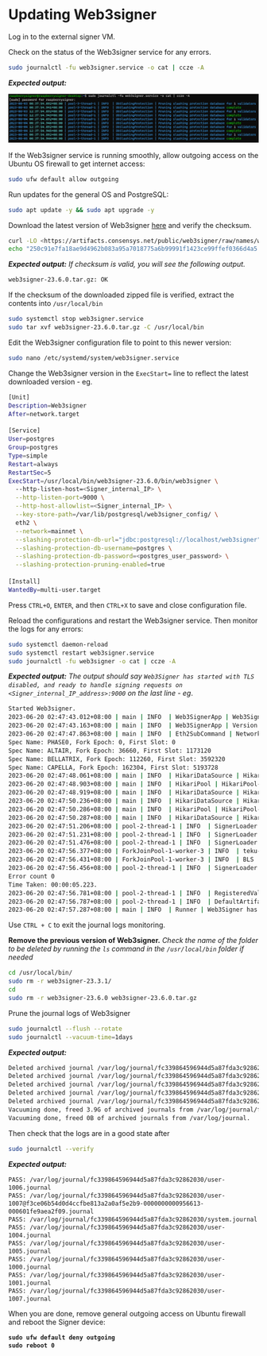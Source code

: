 # Updating Web3signer

Log in to the external signer VM.

Check on the status of the Web3signer service for any errors.

```bash
sudo journalctl -fu web3signer.service -o cat | ccze -A
```

_**Expected output:**_

![Untitled](../../.gitbook/assets/Untitled.png)

If the Web3signer service is running smoothly, allow outgoing access on the Ubuntu OS firewall to get internet access:

```bash
sudo ufw default allow outgoing
```

Run updates for the general OS and PostgreSQL:

```bash
sudo apt update -y && sudo apt upgrade -y
```

Download the latest version of Web3signer [here](https://github.com/ConsenSys/web3signer/releases) and verify the checksum.

```bash
curl -LO <https://artifacts.consensys.net/public/web3signer/raw/names/web3signer.tar.gz/versions/23.6.0/web3signer-23.6.0.tar.gz>
echo "250c91e7fa18ae9d4962b083a95a7018775a6b99991f1423ce99ffef0366d4a5 web3signer-23.6.0.tar.gz" | sha256sum --check
```

_**Expected output:** If checksum is valid, you will see the following output._

```bash
web3signer-23.6.0.tar.gz: OK
```

If the checksum of the downloaded zipped file is verified, extract the contents into `/usr/local/bin`

```bash
sudo systemctl stop web3signer.service
sudo tar xvf web3signer-23.6.0.tar.gz -C /usr/local/bin
```

Edit the Web3signer configuration file to point to this newer version:

```bash
sudo nano /etc/systemd/system/web3signer.service
```

Change the Web3signer version in the `ExecStart=` line to reflect the latest downloaded version - eg.

```bash
[Unit]
Description=Web3signer
After=network.target

[Service]
User=postgres
Group=postgres
Type=simple
Restart=always
RestartSec=5
ExecStart=/usr/local/bin/web3signer-23.6.0/bin/web3signer \
  --http-listen-host=<Signer_internal_IP> \
  --http-listen-port=9000 \
  --http-host-allowlist=<Signer_internal_IP> \
  --key-store-path=/var/lib/postgresql/web3signer_config/ \
  eth2 \
  --network=mainnet \
  --slashing-protection-db-url="jdbc:postgresql://localhost/web3signer" \
  --slashing-protection-db-username=postgres \
  --slashing-protection-db-password=<postgres_user_password> \
  --slashing-protection-pruning-enabled=true
  
[Install]
WantedBy=multi-user.target
```

Press `CTRL+O`, `ENTER`, and then `CTRL+X` to save and close configuration file.

Reload the configurations and restart the Web3signer service. Then monitor the logs for any errors:

```bash
sudo systemctl daemon-reload
sudo systemctl restart web3signer.service
sudo journalctl -fu web3signer -o cat | ccze -A
```

_**Expected output:** The output should say `Web3Signer has started with TLS disabled, and ready to handle signing requests on <Signer_internal_IP_address>:9000` on the last line - eg_.

```bash
Started Web3signer.
2023-06-20 02:47:43.012+08:00 | main | INFO  | Web3SignerApp | Web3Signer has started with args --http-listen-host=10.0.0.10,--http-listen-port=9000,--http-host-allowlist=10.0.0.10,--key-store-path=/var/lib/postgresql/web3signer_config/,eth2,--network=mainnet,--slashing-protection-db-url=jdbc:postgresql://localhost/web3signer,--slashing-protection-db-username=postgres,--slashing-protection-db-password=password,--slashing-protection-pruning-enabled=true
2023-06-20 02:47:43.163+08:00 | main | INFO  | Web3SignerApp | Version = web3signer/v23.6.0/linux-aarch_64/-ubuntu-openjdk64bitservervm-java-11
2023-06-20 02:47:47.863+08:00 | main | INFO  | Eth2SubCommand | Network: mainnet
Spec Name: PHASE0, Fork Epoch: 0, First Slot: 0
Spec Name: ALTAIR, Fork Epoch: 36660, First Slot: 1173120
Spec Name: BELLATRIX, Fork Epoch: 112260, First Slot: 3592320
Spec Name: CAPELLA, Fork Epoch: 162304, First Slot: 5193728
2023-06-20 02:47:48.061+08:00 | main | INFO  | HikariDataSource | HikariPool-1 - Starting...
2023-06-20 02:47:48.903+08:00 | main | INFO  | HikariPool | HikariPool-1 - Added connection org.postgresql.jdbc.PgConnection@70c69586
2023-06-20 02:47:48.919+08:00 | main | INFO  | HikariDataSource | HikariPool-1 - Start completed.
2023-06-20 02:47:50.236+08:00 | main | INFO  | HikariDataSource | HikariPool-2 - Starting...
2023-06-20 02:47:50.286+08:00 | main | INFO  | HikariPool | HikariPool-2 - Added connection org.postgresql.jdbc.PgConnection@6a6c7f42
2023-06-20 02:47:50.287+08:00 | main | INFO  | HikariDataSource | HikariPool-2 - Start completed.
2023-06-20 02:47:51.206+08:00 | pool-2-thread-1 | INFO  | SignerLoader | Loading signer configuration metadata files from /var/lib/postgresql/web3signer_config
2023-06-20 02:47:51.231+08:00 | pool-2-thread-1 | INFO  | SignerLoader | Signer configuration metadata files read in memory 1 in 00:00:00.017
2023-06-20 02:47:51.476+08:00 | pool-2-thread-1 | INFO  | SignerLoader | Converting signing metadata to Artifact Signer using parallel streams ...
2023-06-20 02:47:56.377+08:00 | ForkJoinPool-1-worker-3 | INFO  | teku-status-log | Using portable BLST library.
2023-06-20 02:47:56.431+08:00 | ForkJoinPool-1-worker-3 | INFO  | BLS | BLS: loaded BLST library
2023-06-20 02:47:56.456+08:00 | pool-2-thread-1 | INFO  | SignerLoader | Total Artifact Signer loaded via configuration files: 1
Error count 0
Time Taken: 00:00:05.223.
2023-06-20 02:47:56.781+08:00 | pool-2-thread-1 | INFO  | RegisteredValidators | Validators registered successfully in database:1
2023-06-20 02:47:56.787+08:00 | pool-2-thread-1 | INFO  | DefaultArtifactSignerProvider | Total signers (keys) currently loaded in memory: 1
2023-06-20 02:47:57.287+08:00 | main | INFO  | Runner | Web3Signer has started with TLS disabled, and ready to handle signing requests on 10.0.0.10:9000
```

Use `CTRL + C` to exit the journal logs monitoring.

**Remove the previous version of Web3signer.** _Check the name of the folder to be deleted by running the `ls` command in the `/usr/local/bin` folder if needed_

```bash
cd /usr/local/bin/
sudo rm -r web3signer-23.3.1/
cd
sudo rm -r web3signer-23.6.0 web3signer-23.6.0.tar.gz
```

Prune the journal logs of Web3signer

```bash
sudo journalctl --flush --rotate
sudo journalctl --vacuum-time=1days
```

_**Expected output:**_

```bash
Deleted archived journal /var/log/journal/fc339864596944d5a87fda3c92862030/system@7912e86279ed4cc7adefd07fa4e85f31-000000000093aeb0-0006019eba47eb26.journal (40.0M).
Deleted archived journal /var/log/journal/fc339864596944d5a87fda3c92862030/user-1001@36085c6259254466bda57585c5eaf28c-000000000093aeb2-0006019eba50f754.journal (112.0M).
Deleted archived journal /var/log/journal/fc339864596944d5a87fda3c92862030/user-1000@1404a59e195c4457bac91557b6c0b009-000000000093b8e5-000601a09c715f72.journal (8.0M).
Deleted archived journal /var/log/journal/fc339864596944d5a87fda3c92862030/user-1005@35eae8704ebd46b9879e47d69edec57f-0000000000957607-000601ff1aedab20.journal (48.0M).
Deleted archived journal /var/log/journal/fc339864596944d5a87fda3c92862030/user-1004@c1ac79297176440ab4189beffeba2661-000000000093aeb4-0006019eba674ce5.journal (80.0M).
Vacuuming done, freed 3.9G of archived journals from /var/log/journal/fc339864596944d5a87fda3c92862030.
Vacuuming done, freed 0B of archived journals from /var/log/journal.
```

Then check that the logs are in a good state after

```bash
sudo journalctl --verify
```

_**Expected output:**_

```visual-basic
PASS: /var/log/journal/fc339864596944d5a87fda3c92862030/user-1006.journal                                                                          
PASS: /var/log/journal/fc339864596944d5a87fda3c92862030/user-1007@f3ce06b54d0d4ccfbe813a2a0af5e2b9-0000000000956613-000601fe9aea2f09.journal       
PASS: /var/log/journal/fc339864596944d5a87fda3c92862030/system.journal                                                                             
PASS: /var/log/journal/fc339864596944d5a87fda3c92862030/user-1004.journal                                                                          
PASS: /var/log/journal/fc339864596944d5a87fda3c92862030/user-1005.journal                                                                          
PASS: /var/log/journal/fc339864596944d5a87fda3c92862030/user-1000.journal                                                                          
PASS: /var/log/journal/fc339864596944d5a87fda3c92862030/user-1001.journal                                                                          
PASS: /var/log/journal/fc339864596944d5a87fda3c92862030/user-1007.journal
```

When you are done, remove general outgoing access on Ubuntu firewall and reboot the Signer device:

<pre class="language-bash"><code class="lang-bash"><strong>sudo ufw default deny outgoing
</strong><strong>sudo reboot 0
</strong></code></pre>
